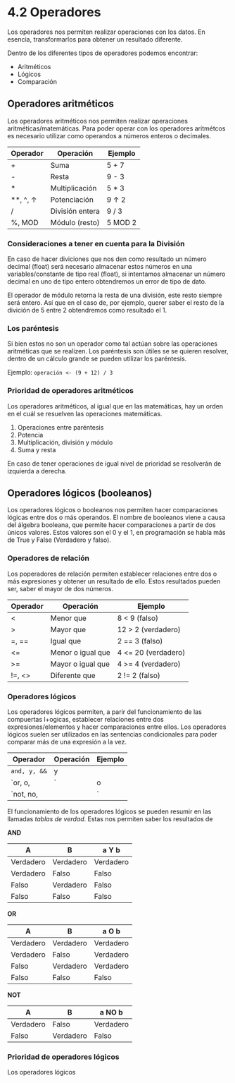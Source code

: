 # 4.2 Operadores

Los operadores nos permiten realizar operaciones con los datos. En esencia, transformarlos para obtener un resultado diferente.

Dentro de los diferentes tipos de operadores podemos encontrar:

* Aritméticos
* Lógicos
* Comparación

## Operadores aritméticos

Los operadores aritméticos nos permiten realizar operaciones aritméticas/matemáticas. Para poder operar con los operadores aritmétcos es necesario utilizar como operandos a números enteros o decimales.

| Operador   | Operación       | Ejemplo  |
| ---------- | --------------- | -------- |
| +          | Suma            | 5 + 7    |
| -          | Resta           | 9 - 3    |
| \*         | Multiplicación  | 5 \* 3   |
| \*\*, ^, ↑ | Potenciación    | 9 ↑ 2 |
| /          | División entera | 9 / 3    |
| %, MOD     | Módulo (resto)  | 5 MOD 2    |

### Consideraciones a tener en cuenta para la División

En caso de hacer diviciones que nos den como resultado un número decimal (float) será necesario almacenar estos números en una variables/constante de tipo real (float), si intentamos almacenar un número decimal en uno de tipo entero obtendremos un error de tipo de dato.

El operador de módulo retorna la resta de una división, este resto siempre será entero. Así que en el caso de, por ejemplo, querer saber el resto de la divición de 5 entre 2 obtendremos como resultado el 1.

### Los paréntesis

Si bien estos no son un operador como tal actúan sobre las operaciones aritméticas que se realizen. Los paréntesis son útiles se se quieren resolver, dentro de un cálculo grande se pueden utilizar los paréntesis.

Ejemplo: `operación <- (9 + 12) / 3`

### Prioridad de operadores aritméticos

Los operadores aritméticos, al igual que en las matemáticas, hay un orden en el cuál se resuelven las operaciones matemáticas.

1. Operaciones entre paréntesis
2. Potencia
3. Multiplicación, división y módulo
4. Suma y resta

En caso de tener operaciones de igual nivel de prioridad se resolverán de izquierda a derecha.

## Operadores lógicos (booleanos)

Los operadores lógicos o booleanos nos permiten hacer comparaciones lógicas entre dos o más operandos. El nombre de booleanos viene a causa del álgebra booleana, que permite hacer comparaciones a partir de dos únicos valores. Estos valores son el 0 y el 1, en programación se habla más de True y False (Verdadero y falso).

### Operadores de relación

Los poperadores de relación permiten establecer relaciones entre dos o más expresiones y obtener un resultado de ello. Estos resultados pueden ser, saber el mayor de dos números.

| Operador | Operación         | Ejemplo             |
| -------- | ----------------- | ------------------- |
| <        | Menor que         | 8 < 9 (falso)       |
| >        | Mayor que         | 12 > 2 (verdadero)  |
| =, ==    | Igual que         | 2 == 3 (falso)      |
| <=       | Menor o igual que | 4 <= 20 (verdadero) |
| >=       | Mayor o igual que | 4 >= 4 (verdadero)  |
| !=, <>   | Diferente que     | 2 != 2 (falso)      |

### Operadores lógicos

Los operadores lógicos permiten, a parir del funcionamiento de las compuertas l+ogicas, establecer relaciones entre dos expresiones/elementos y hacer comparaciones entre ellos. Los operadores lógicos suelen ser utilizados en las sentencias condicionales para poder comparar más de una expresión a la vez.

| Operador | Operación       | Ejemplo            |
| -------- | --------------- | ------------------ |
| `and, y, &&`      | y               |                    |
| `or, o, |`       | o               | 12 > 2 (verdadero) |
| `not, no, ||`      | diferente/no es | 2 == 3 (falso)     |

El funcionamiento de los operadores lógicos se pueden resumir en las llamadas *tablas de verdad*. Estas nos permiten saber los resultados de 

**AND**

| A         | B         | a Y b     |
| --------- | --------- | --------- |
| Verdadero | Verdadero | Verdadero |
| Verdadero | Falso     | Falso     |
| Falso     | Verdadero | Falso     |
| Falso     | Falso     | Falso     |

**OR**

| A         | B         | a O b     |
| --------- | --------- | --------- |
| Verdadero | Verdadero | Verdadero |
| Verdadero | Falso     | Verdadero |
| Falso     | Verdadero | Verdadero |
| Falso     | Falso     | Falso     |

**NOT**

| A         | B         | a NO b    |
| --------- | --------- | --------- |
| Verdadero | Falso     | Verdadero |
| Falso     | Verdadero | Falso     |

### Prioridad de operadores lógicos

Los operadores lógicos 
